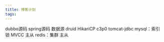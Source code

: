 ```yaml
---
title: 博客计划
tags:
---
```


dubbo源码
spring源码
数据源 druid HikariCP c3p0 tomcat-jdbc
mysql：索引 锁 MVCC 主从
redis：集群 主从
